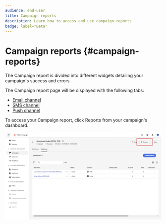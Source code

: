```yaml
---
audience: end-user
title: Campaign reports
description: Learn how to access and use campaign reports
badge: label="Beta" 
---
```

# Campaign reports {#campaign-reports}

<!-- CAN BE REMOVED___
>[!CONTEXTUALHELP]
>id="acw_campaign_reporting_sending"
>title="Reporting Sending"
>abstract="The Sending tab within your report provides in-depth insights into your visitors' interactions with your deliveries and any potential errors they may have encountered."

>[!CONTEXTUALHELP]
>id="acw_campaign_reporting_tracking"
>title="Reporting tracking"
>abstract="The Tracking tab within your report offers valuable data, including recipient behavior per link, breakdown of opens and clicks, as well as detailed information about the most frequently clicked URLs during a delivery."
-->



The Campaign report is divided into different widgets detailing your campaign's success and errors.

The Campaign report page will be displayed with the following tabs:

* [Email channel](campaign-reports-email.md) 
* [SMS channel](campaign-reports-sms.md)
* [Push channel](campaign-reports-push.md)

To access your Campaign report, click Reports from your campaign's dashboard.

![](assets/campaign_report_email_13.png) 
